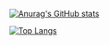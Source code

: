 [![Anurag's GitHub stats](https://github-readme-stats.vercel.app/api?username=BenjaminMahmic&count_private=true&show_icons=true)
](https://github.com/BenjaminMahmic/github-readme-stats)

[![Top Langs](https://github-readme-stats.vercel.app/api/top-langs/?username=BenjaminMahmic&layout=compact)](https://github.com/BenjaminMahmic/github-readme-stats)
